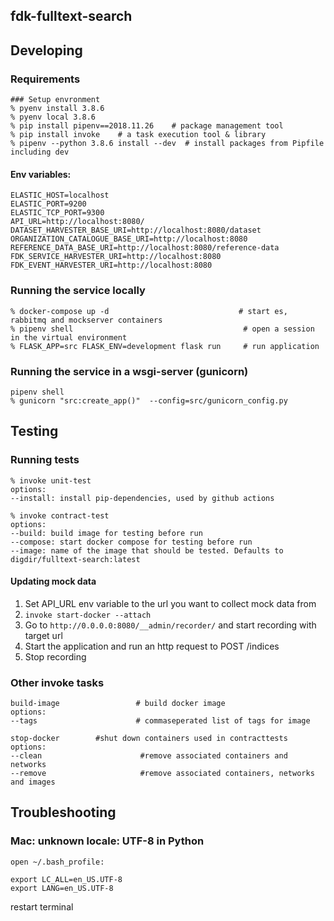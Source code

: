 fdk-fulltext-search
---------------------


## Developing
### Requirements
```
### Setup envronment 
% pyenv install 3.8.6
% pyenv local 3.8.6
% pip install pipenv==2018.11.26    # package management tool
% pip install invoke    # a task execution tool & library
% pipenv --python 3.8.6 install --dev  # install packages from Pipfile including dev
```
#### Env variables:
```
ELASTIC_HOST=localhost
ELASTIC_PORT=9200
ELASTIC_TCP_PORT=9300
API_URL=http://localhost:8080/
DATASET_HARVESTER_BASE_URI=http://localhost:8080/dataset
ORGANIZATION_CATALOGUE_BASE_URI=http://localhost:8080
REFERENCE_DATA_BASE_URI=http://localhost:8080/reference-data
FDK_SERVICE_HARVESTER_URI=http://localhost:8080
FDK_EVENT_HARVESTER_URI=http://localhost:8080
```

### Running the service locally

```
% docker-compose up -d                             # start es, rabbitmq and mockserver containers
% pipenv shell                                      # open a session in the virtual environment
% FLASK_APP=src FLASK_ENV=development flask run     # run application
```
### Running the service in a wsgi-server (gunicorn)
```
pipenv shell 
% gunicorn "src:create_app()"  --config=src/gunicorn_config.py 
```
## Testing
### Running tests
```
% invoke unit-test
options:
--install: install pip-dependencies, used by github actions
```
```
% invoke contract-test 
options:
--build: build image for testing before run
--compose: start docker compose for testing before run
--image: name of the image that should be tested. Defaults to digdir/fulltext-search:latest
```
#### Updating mock data
1. Set API_URL env variable to the url you want to collect mock data from
2. `invoke start-docker --attach`
2. Go to `http://0.0.0.0:8080/__admin/recorder/` and start recording with target url 
3. Start the application and run an http request to POST /indices
4. Stop recording

### Other invoke tasks
```
build-image                 # build docker image
options:
--tags                      # commaseperated list of tags for image        
```

```
stop-docker        #shut down containers used in contracttests
options:
--clean                      #remove associated containers and networks
--remove                     #remove associated containers, networks and images   
```
 
 
## Troubleshooting
### Mac: unknown locale: UTF-8 in Python
`open ~/.bash_profile:`

```
export LC_ALL=en_US.UTF-8
export LANG=en_US.UTF-8
```
restart terminal